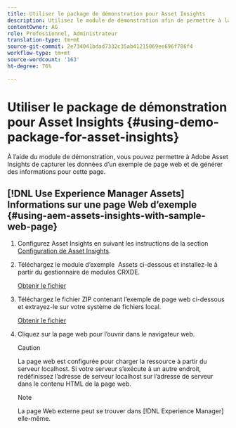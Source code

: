```yaml
---
title: Utiliser le package de démonstration pour Asset Insights
description: Utilisez le module de démonstration afin de permettre à la fonction Statistiques sur les ressources d’Adobe de capturer les données d’une page web et de générer des informations pour cette page.
contentOwner: AG
role: Professionnel, Administrateur
translation-type: tm+mt
source-git-commit: 2e734041bdad7332c35ab41215069ee696f786f4
workflow-type: tm+mt
source-wordcount: '163'
ht-degree: 76%

---
```



# Utiliser le package de démonstration pour Asset Insights {#using-demo-package-for-asset-insights}

À l’aide du module de démonstration, vous pouvez permettre à Adobe Asset Insights de capturer les données d’un exemple de page web et de générer des informations pour cette page.

## [!DNL Use Experience Manager Assets] Informations sur une page Web d’exemple   {#using-aem-assets-insights-with-sample-web-page}

1. Configurez Asset Insights en suivant les instructions de la section [Configuration de Asset Insights](configure-asset-insights.md).
1. Téléchargez le module d’exemple  Assets ci-dessous et installez-le à partir du gestionnaire de modules CRXDE.

   [Obtenir le fichier](assets/insightsdemo.zip)

1. Téléchargez le fichier ZIP contenant l’exemple de page web ci-dessous et extrayez-le sur votre système de fichiers local.

   [Obtenir le fichier](assets/demosite.zip)

1. Cliquez sur la page web pour l’ouvrir dans le navigateur web.

   >[!CAUTION]
   >
   >La page web est configurée pour charger la ressource à partir du serveur localhost. Si votre serveur s’exécute à un autre endroit, redéfinissez l’adresse de serveur localhost sur l’adresse de serveur dans le contenu HTML de la page web.

   >[!NOTE]
   >
   >La page Web externe peut se trouver dans [!DNL Experience Manager] elle-même.
